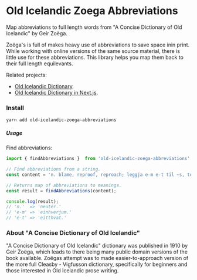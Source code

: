 # Old Icelandic Zoega Abbreviations

Map abbreviations to full length words from "A Concise Dictionary of Old Icelandic" by Geir Zoëga.

Zoëga's is full of makes heavy use of abbreviations to save space inin print. While working with online versions of the same source material, there is little use for these abbreviations. This library helps you map them back to their full length equilevants.

Related projects:
- [Old Icelandic Dictionary](https://github.com/stscoundrel/old-icelandic-zoega).
- [Old Icelandic Dictionary in Next.js](https://github.com/stscoundrel/old-icelandic-zoega-next).

### Install

`yarn add old-icelandic-zoega-abbreviations`

##### Usage

Find abbreviations:

```javascript
import { findAbbreviations }  from 'old-icelandic-zoega-abbreviations'

// Find abbreviations from a string.
const content = 'n. blame, reproof, reproach; leggja e-m e-t til ~s, to reproach one for, or with, a thing.';

// Returns map of abbreviations to meanings.
const result = findAbbreviations(content);

console.log(result);
// 'n.'  => 'neuter.'
// 'e-m' => 'einhverjum.'
// 'e-t' => 'eitthvat.'

```

### About "A Concise Dictionary of Old Icelandic"

"A Concise Dictionary of Old Icelandic" dictionary was published in 1910 by Geir Zoëga, which leads to there being many public domain versions of the book available. Zoëgas attempt was to made easier-to-approach version of the more full Cleasby - Vigfusson dictionary, specifically for beginners and those interested in Old Icelandic prose writing.
